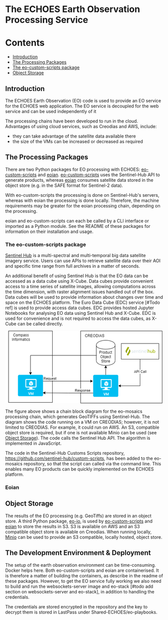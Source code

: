 
# The ECHOES Earth Observation Processing Service

# Contents
 - [Introduction](#introduction)
 - [The Processing Packages](#the-processing-packages) 
 - [The eo-custom-scripts package](#the-eo-custom-scripts-package) 
 - [Object Storage](#object-storage)

## Introduction

The ECHOES Earth Observation (EO) code is used to provide an EO service for the ECHOES web application. The EO service is decoupled for the web service and can be used independently of it 

The processing chains have been developed to run in the cloud. Advantages of using cloud services, such as Creodias and AWS, include:
  * they can take advantage of the satellite data available there
  * the size of the VMs can be increased or decreased as required
  

## The Processing Packages

There are two Python packages for EO processing with ECHOES: [eo-custom-scripts](https://github.com/ECHOESProj/eo-custom-scripts) and [eoian](https://github.com/ECHOESProj/eoian]). [eo-custom-scripts](https://github.com/ECHOESProj/eo-custom-scripts) uses the Sentinel-Hub API to generate products, whereas [eoian](https://github.com/ECHOESProj/eoian]) consumes satellite data stored in the object store (e.g. in the SAFE format for Sentinel-2 data). 

With eo-custom-scripts the processing is done on Sentinel-Hub's servers, whereas with eoian the processing is done locally. Therefore, the machine requirements may be greater for the eoian processing chain, depending on the processing. 

eoian and eo-custom-scripts can each be called by a CLI interface or imported as a Python module. See the README of these packages for information on their installation and usage.  
              
### The eo-custom-scripts package

[Sentinel Hub](https://www.sentinel-hub.com/) is a multi-spectral and multi-temporal big data satellite imagery service. Users can use APIs to 
retrieve satellite data over their AOI and specific time range from full archives in a matter of seconds.

An additional benefit of using Sentinel Hub is that the EO data can be accessed as a data cube using X-Cube. Data cubes provide convenient access to a time series of satellite images, allowing computations across the time dimension, with raster alignment issues handled out of the box. Data cubes will be used to provide information about changes over time and space on the ECHOES platform. The Euro Data Cube (EDC) service [#Todo ref] is used to provide access data cubes. EDC provides hosted Jupyter Notebooks for analysing EO data using Sentinel Hub and X-Cube. EDC is used for convenience and is not required to access the data cubes, as X-Cube can be called directly.

 ![Tux, the Linux mascot](images/eo-custom-scripts-block-diagram.png)

The figure above shows a chain block diagram for the eo-mosaics processing chain, which generates GeoTIFFs using Sentinel-Hub. The diagram shows the code running on a VM on CREODIAS; however, it is not limited to CREODIAS. For example, it could run on AWS. An S3, compatible object store is required, but if one is not available Minio can be used (see [Object Storage](#object-storage)). The code calls the Sentinel Hub API. The algorithm is implemented in JavaScript.

The code in the Sentinel-Hub Customs Scripts repository, https://github.com/sentinel-hub/custom-scripts, has been added to the eo-mosaics repository, so that the script can called via the command line. This enables many EO products can be quickly implemented on the ECHOES platform.
                       

### Eoian




## Object Storage

The results of the EO processing (e.g. GeoTiffs) are stored in an object store. A third Python package, [eo-io](https://github.com/ECHOESProj/eo-io), is used by [eo-custom-scripts](https://github.com/ECHOESProj/eo-custom-scripts) and [eoian](https://github.com/ECHOESProj/eoian]) to store the results in S3. S3 is available on AWS and an S3 compatible object store is available on Creodias. When running locally, [Minio](https://min.io/) can be used to provide an S3 compatible, locally hosted, object store. 


## The Development Environment & Deployment

The setup of the earth observation environment can be time-consuming. Docker helps here. Both eo-custom-scripts and 
eoian are containerised. It is therefore a matter of building the containers, as describe in the readme of these 
packages. However, to get the EO service fully working we also need to build and run the websockets-server image and 
eo-stack [#todo add section on websockets-server and eo-stack], in addition to handling the credentials.

The credentials are stored encrypted in the repository and the key to decrypt them is stored in LastPass under Shared-ECHOES/eo-playbooks.  
